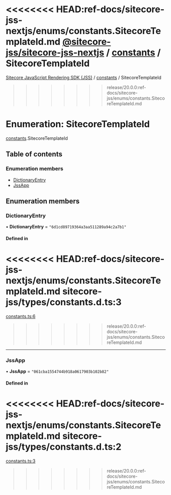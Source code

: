 <<<<<<<< HEAD:ref-docs/sitecore-jss-nextjs/enums/constants.SitecoreTemplateId.md
[@sitecore-jss/sitecore-jss-nextjs](../README.md) / [constants](../modules/constants.md) / SitecoreTemplateId
========
[Sitecore JavaScript Rendering SDK (JSS)](../README.md) / [constants](../modules/constants.md) / SitecoreTemplateId
>>>>>>>> release/20.0.0:ref-docs/sitecore-jss/enums/constants.SitecoreTemplateId.md

# Enumeration: SitecoreTemplateId

[constants](../modules/constants.md).SitecoreTemplateId

## Table of contents

### Enumeration members

- [DictionaryEntry](constants.SitecoreTemplateId.md#dictionaryentry)
- [JssApp](constants.SitecoreTemplateId.md#jssapp)

## Enumeration members

### DictionaryEntry

• **DictionaryEntry** = `"6d1cd89719364a3aa511289a94c2a7b1"`

#### Defined in

<<<<<<<< HEAD:ref-docs/sitecore-jss-nextjs/enums/constants.SitecoreTemplateId.md
sitecore-jss/types/constants.d.ts:3
========
[constants.ts:6](https://github.com/Sitecore/jss/blob/release/19.0.0/packages/sitecore-jss/src/constants.ts#L6)
>>>>>>>> release/20.0.0:ref-docs/sitecore-jss/enums/constants.SitecoreTemplateId.md

___

### JssApp

• **JssApp** = `"061cba1554744b918a0617903b102b82"`

#### Defined in

<<<<<<<< HEAD:ref-docs/sitecore-jss-nextjs/enums/constants.SitecoreTemplateId.md
sitecore-jss/types/constants.d.ts:2
========
[constants.ts:3](https://github.com/Sitecore/jss/blob/release/19.0.0/packages/sitecore-jss/src/constants.ts#L3)
>>>>>>>> release/20.0.0:ref-docs/sitecore-jss/enums/constants.SitecoreTemplateId.md
